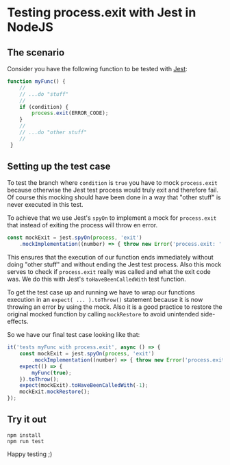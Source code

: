 # Testing process.exit with Jest in NodeJS

## The scenario

Consider you have the following function to be tested with [Jest](https://jestjs.io/):

```javascript
function myFunc() {
    //
    // ...do "stuff"
    //
    if (condition) {
        process.exit(ERROR_CODE);
    }
    //
    // ...do "other stuff"
    //
 }
```

## Setting up the test case

To test the branch where `condition` is `true` you have to mock `process.exit` because otherwise the Jest test process would truly exit and therefore fail. Of course this mocking should have been done in a way that "other stuff" is never executed in this test.

To achieve that we use Jest's `spyOn` to implement a mock for `process.exit` that instead of exiting the process will throw en error.

```javascript
const mockExit = jest.spyOn(process, 'exit')
    .mockImplementation((number) => { throw new Error('process.exit: ' + number); });
```

This ensures that the execution of our function ends immediately without doing "other stuff" and without ending the Jest test process. Also this mock serves to check if `process.exit` really was called and what the exit code was. We do this with Jest's `toHaveBeenCalledWith` test function.

To get the test case up and running we have to wrap our functions execution in an `expect( ... ).toThrow()` statement because it is now throwing an error by using the mock. Also it is a good practice to restore the original mocked function by calling `mockRestore` to avoid unintended side-effects.

So we have our final test case looking like that:

```javascript
it('tests myFunc with process.exit', async () => {
    const mockExit = jest.spyOn(process, 'exit')
        .mockImplementation((number) => { throw new Error('process.exit: ' + number); });
    expect(() => {
        myFunc(true);
    }).toThrow();
    expect(mockExit).toHaveBeenCalledWith(-1);
    mockExit.mockRestore();
});
```

## Try it out

```
npm install
npm run test
```

Happy testing ;)